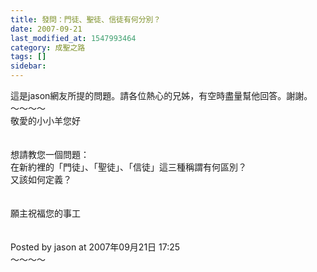 ```yaml
---
title: 發問：門徒、聖徒、信徒有何分別？
date: 2007-09-21
last_modified_at: 1547993464
category: 成聖之路
tags: []
sidebar: 
---
```


<p>這是jason網友所提的問題。請各位熱心的兄姊，有空時盡量幫他回答。謝謝。<br/><!--more-->～～～～<br/>敬愛的小小羊您好<br/><br/><br/>想請教您一個問題：<br/>在新約裡的「門徒」、「聖徒」、「信徒」這三種稱謂有何區別？<br/>又該如何定義？<br/><br/><br/>願主祝福您的事工<br/><br/><br/>Posted by jason at 2007年09月21日 17:25<br/>～～～～<br/><br/>
</p>